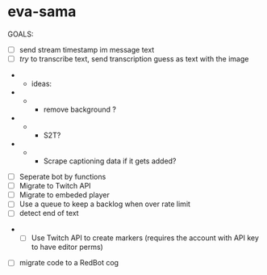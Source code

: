 # eva-sama

GOALS: 
 - [ ] send stream timestamp im message text 
 - [ ] *try* to transcribe text, send transcription guess as text with the image
 - - ideas: 
 - - - remove background ?
 - - - S2T?
 - - - Scrape captioning data if it gets added?
 - [ ] Seperate bot by functions 
 - [ ] Migrate to Twitch API 
 - [ ] Migrate to embeded player
 - [ ] Use a queue to keep a backlog when over rate limit 
 - [ ] detect end of text 
 - - [ ] Use Twitch API to create markers (requires the account with API key to have editor perms)
 - [ ] migrate code to a RedBot cog
